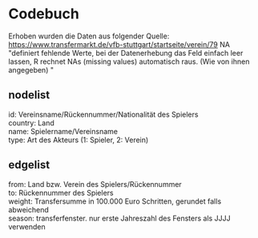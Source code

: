 # Codebuch 
									
Erhoben wurden die Daten aus folgender Quelle: https://www.transfermarkt.de/vfb-stuttgart/startseite/verein/79
NA	"definiert fehlende Werte, bei der Datenerhebung das Feld einfach leer lassen, R rechnet NAs (missing values) automatisch raus. (Wie von ihnen angegeben)	"								

								
## nodelist									
id: Vereinsname/Rückennummer/Nationalität des Spielers			
country: Land								
name: Spielername/Vereinsname								
type: Art des Akteurs (1: Spieler, 2: Verein) 								
			
									
## edgelist									
from: Land bzw. Verein des Spielers/Rückennummer								
to: Rückennummer des Spielers				
weight: Transfersumme in 100.000 Euro Schritten, gerundet falls abweichend		
season: transferfenster. nur erste Jahreszahl des Fensters als JJJJ verwenden							
									
									
									
									
									
